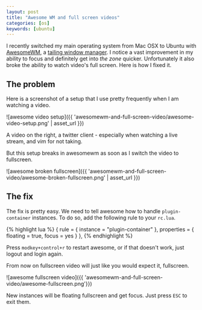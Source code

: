```yaml
---
layout: post
title: "Awesome WM and full screen videos"
categories: [os]
keywords: [ubuntu]
---
```


I recently switched my main operating system from Mac OSX to Ubuntu with [AwesomeWM](http://awesome.naquadah.org/), a [tailing window manager](http://en.wikipedia.org/wiki/Tiling_window_manager). I notice a vast improvement in my ability to focus and definitely get into _the zone_ quicker. Unfortunately it also broke the ability to watch video's full screen. Here is how I fixed it.

## The problem

Here is a screenshot of a setup that I use pretty frequently when I am watching a video.

![awesome video setup]({{ 'awesomewm-and-full-screen-video/awesome-video-setup.png' | asset_url }})

A video on the right, a twitter client - especially when watching a live stream, and vim for not taking.

But this setup breaks in awesomewm as soon as I switch the video to fullscreen.

![awesome broken fullscreen]({{ 'awesomewm-and-full-screen-video/awesome-broken-fullscreen.png' | asset_url }})

## The fix

The fix is pretty easy. We need to tell awesome how to handle `plugin-container` instances. To do so, add the following rule to your `rc.lua`.

{% highlight lua %}
{ rule = { instance = "plugin-container" },
  properties = { floating = true,
                 focus = yes } },
{% endhighlight %}

Press `modkey+control+r` to restart awesome, or if that doesn't work, just logout and login again.

From now on fullscreen video will just like you would expect it, fullscreen.

![awesome fullscreen video]({{ 'awesomewm-and-full-screen-video/awesome-fullscreen.png'}})

New instances will be floating fullscreen and get focus. Just press `ESC` to exit them.
